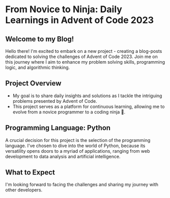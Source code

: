 # From Novice to Ninja: Daily Learnings in Advent of Code 2023

## Welcome to my Blog!

Hello there! I'm excited to embark on a new project - creating a blog-posts dedicated to solving the challenges of Advent of Code 2023.
Join me on this journey where I aim to enhance my problem solving skills, programming logic, and algorithmic thinking.

## Project Overview

+ My goal is to share daily insights and solutions as I tackle the intriguing problems presented by Advent of Code.
+ This project serves as a platform for continuous learning, allowing me to evolve from a novice programmer to a coding ninja 🥷.

## Programming Language: Python

A crucial decision for this project is the selection of the programming language.
I've chosen to dive into the world of Python, because its versatility opens doors to a myriad of applications, ranging from web development to data analysis and artificial intelligence.

## What to Expect

I'm looking forward to facing the challenges and sharing my journey with other developers.

